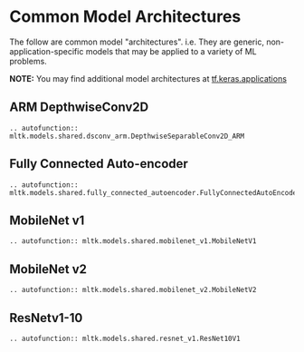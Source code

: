 
# Common Model Architectures

The follow are common model "architectures". i.e. They are generic, non-application-specific
models that may be applied to a variety of ML problems. 

__NOTE:__ You may find additional model architectures at [tf.keras.applications](https://www.tensorflow.org/api_docs/python/tf/keras/applications)


## ARM DepthwiseConv2D

```{eval-rst}
.. autofunction:: mltk.models.shared.dsconv_arm.DepthwiseSeparableConv2D_ARM
```

## Fully Connected Auto-encoder

```{eval-rst}
.. autofunction:: mltk.models.shared.fully_connected_autoencoder.FullyConnectedAutoEncoder
```

## MobileNet v1

```{eval-rst}
.. autofunction:: mltk.models.shared.mobilenet_v1.MobileNetV1
```

## MobileNet v2

```{eval-rst}
.. autofunction:: mltk.models.shared.mobilenet_v2.MobileNetV2
```

## ResNetv1-10 

```{eval-rst}
.. autofunction:: mltk.models.shared.resnet_v1.ResNet10V1
```

